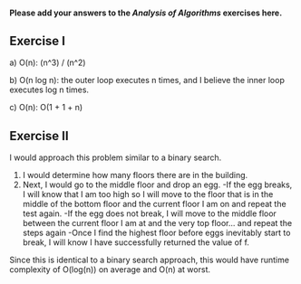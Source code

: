 #### Please add your answers to the ***Analysis of  Algorithms*** exercises here.

## Exercise I

a) O(n): (n^3) / (n^2) 


b) O(n log n): the outer loop executes n times, and I believe the inner loop executes log n times.


c) O(n): O(1 + 1 + n)

## Exercise II
I would approach this problem similar to a binary search. 

1. I would determine how many floors there are in the building.
2. Next, I would go to the middle floor and drop an egg. 
 -If the egg breaks, I will know that I am too high so I will move to the floor that is in the middle of the bottom floor and the current floor I am on and repeat the test again.
 -If the egg does not break, I will move to the middle floor between the current floor I am at and the very top floor... and repeat the steps again
 -Once I find the highest floor before eggs inevitably start to break, I will know I have successfully returned the value of f.

Since this is identical to a binary search approach, this would have runtime complexity of O(log(n)) on average and O(n) at worst.
